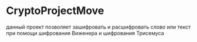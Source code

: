 # CryptoProjectMove
данный проект позволяет зашифровать и расшифровать слово или текст при помощи шифрования Виженера и шифрования Трисемуса
